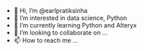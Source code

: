 - 👋 Hi, I’m @earlpratiksinha
- 👀 I’m interested in data science, Python
- 🌱 I’m currently learning Python and Alteryx
- 💞️ I’m looking to collaborate on ...
- 📫 How to reach me ...

<!---
earlpratiksinha/earlpratiksinha is a ✨ special ✨ repository because its `README.md` (this file) appears on your GitHub profile.
You can click the Preview link to take a look at your changes.
--->
